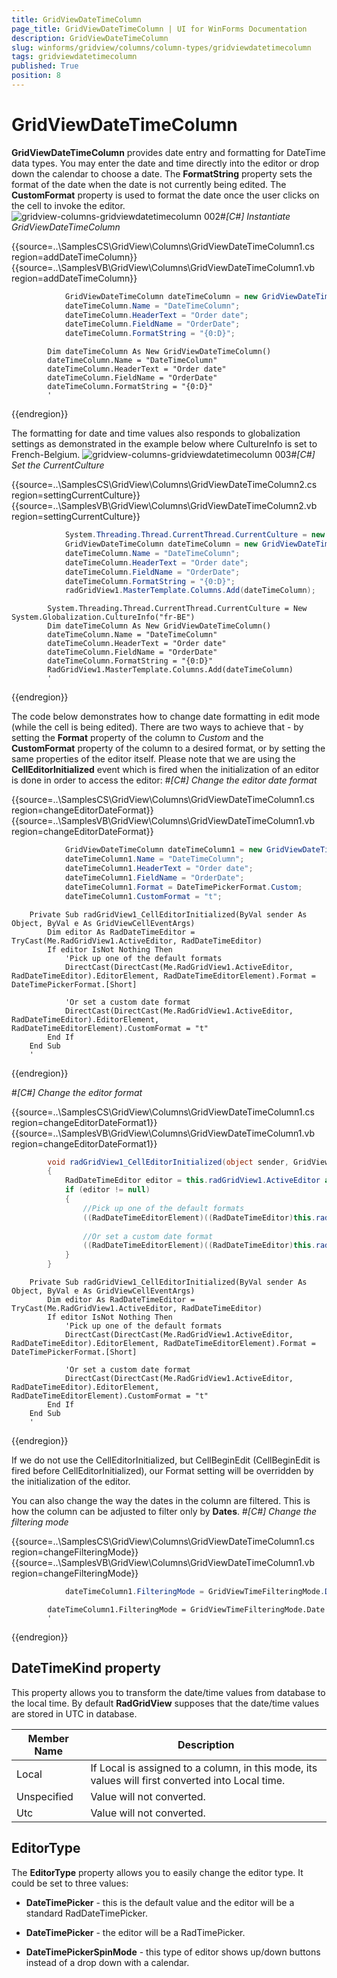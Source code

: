 ```yaml
---
title: GridViewDateTimeColumn
page_title: GridViewDateTimeColumn | UI for WinForms Documentation
description: GridViewDateTimeColumn
slug: winforms/gridview/columns/column-types/gridviewdatetimecolumn
tags: gridviewdatetimecolumn
published: True
position: 8
---
```


# GridViewDateTimeColumn



__GridViewDateTimeColumn__ provides date entry and formatting for
        DateTime data types. You may enter the date and time directly into the editor or drop down
        the calendar to choose a date. The __FormatString__ property sets the
        format of the date when the date is not currently being edited.
        The __CustomFormat__ property is used to format the date once the user
        clicks on the cell to invoke the editor.
      ![gridview-columns-gridviewdatetimecolumn 002](images/gridview-columns-gridviewdatetimecolumn002.png)#_[C#] Instantiate GridViewDateTimeColumn_

	



{{source=..\SamplesCS\GridView\Columns\GridViewDateTimeColumn1.cs region=addDateTimeColumn}} 
{{source=..\SamplesVB\GridView\Columns\GridViewDateTimeColumn1.vb region=addDateTimeColumn}} 

````C#
            GridViewDateTimeColumn dateTimeColumn = new GridViewDateTimeColumn();
            dateTimeColumn.Name = "DateTimeColumn";
            dateTimeColumn.HeaderText = "Order date";
            dateTimeColumn.FieldName = "OrderDate";
            dateTimeColumn.FormatString = "{0:D}";
````
````VB.NET
        Dim dateTimeColumn As New GridViewDateTimeColumn()
        dateTimeColumn.Name = "DateTimeColumn"
        dateTimeColumn.HeaderText = "Order date"
        dateTimeColumn.FieldName = "OrderDate"
        dateTimeColumn.FormatString = "{0:D}"
        '
````

{{endregion}} 




The formatting for date and time values also responds to globalization settings as
        demonstrated in the example below where CultureInfo is set to French-Belgium.
      ![gridview-columns-gridviewdatetimecolumn 003](images/gridview-columns-gridviewdatetimecolumn003.png)#_[C#] Set the CurrentCulture_

	



{{source=..\SamplesCS\GridView\Columns\GridViewDateTimeColumn2.cs region=settingCurrentCulture}} 
{{source=..\SamplesVB\GridView\Columns\GridViewDateTimeColumn2.vb region=settingCurrentCulture}} 

````C#
            System.Threading.Thread.CurrentThread.CurrentCulture = new System.Globalization.CultureInfo("fr-BE");
            GridViewDateTimeColumn dateTimeColumn = new GridViewDateTimeColumn();
            dateTimeColumn.Name = "DateTimeColumn";
            dateTimeColumn.HeaderText = "Order date";
            dateTimeColumn.FieldName = "OrderDate";
            dateTimeColumn.FormatString = "{0:D}";
            radGridView1.MasterTemplate.Columns.Add(dateTimeColumn);
````
````VB.NET
        System.Threading.Thread.CurrentThread.CurrentCulture = New System.Globalization.CultureInfo("fr-BE")
        Dim dateTimeColumn As New GridViewDateTimeColumn()
        dateTimeColumn.Name = "DateTimeColumn"
        dateTimeColumn.HeaderText = "Order date"
        dateTimeColumn.FieldName = "OrderDate"
        dateTimeColumn.FormatString = "{0:D}"
        RadGridView1.MasterTemplate.Columns.Add(dateTimeColumn)
        '
````

{{endregion}} 




The code below demonstrates how to change date formatting in edit mode (while the cell is
        being edited). There are two ways to achieve that - by setting the __Format__ property of the column to *Custom*
        and the __CustomFormat__ property of the column to a desired format, or by setting the same properties of the editor itself.
        Please note that we are using the
        __CellEditorInitialized__ event which is fired when the initialization
        of an editor is done in order to access the editor:
      #_[C#] Change the editor date format_

	



{{source=..\SamplesCS\GridView\Columns\GridViewDateTimeColumn1.cs region=changeEditorDateFormat}} 
{{source=..\SamplesVB\GridView\Columns\GridViewDateTimeColumn1.vb region=changeEditorDateFormat}} 

````C#
            GridViewDateTimeColumn dateTimeColumn1 = new GridViewDateTimeColumn();
            dateTimeColumn1.Name = "DateTimeColumn";
            dateTimeColumn1.HeaderText = "Order date";
            dateTimeColumn1.FieldName = "OrderDate";
            dateTimeColumn1.Format = DateTimePickerFormat.Custom;
            dateTimeColumn1.CustomFormat = "t";
````
````VB.NET
    Private Sub radGridView1_CellEditorInitialized(ByVal sender As Object, ByVal e As GridViewCellEventArgs)
        Dim editor As RadDateTimeEditor = TryCast(Me.RadGridView1.ActiveEditor, RadDateTimeEditor)
        If editor IsNot Nothing Then
            'Pick up one of the default formats
            DirectCast(DirectCast(Me.RadGridView1.ActiveEditor, RadDateTimeEditor).EditorElement, RadDateTimeEditorElement).Format = DateTimePickerFormat.[Short]

            'Or set a custom date format
            DirectCast(DirectCast(Me.RadGridView1.ActiveEditor, RadDateTimeEditor).EditorElement, RadDateTimeEditorElement).CustomFormat = "t"
        End If
    End Sub
    '
````

{{endregion}} 


#_[C#] Change the editor format_

	



{{source=..\SamplesCS\GridView\Columns\GridViewDateTimeColumn1.cs region=changeEditorDateFormat1}} 
{{source=..\SamplesVB\GridView\Columns\GridViewDateTimeColumn1.vb region=changeEditorDateFormat1}} 

````C#
        void radGridView1_CellEditorInitialized(object sender, GridViewCellEventArgs e)
        {
            RadDateTimeEditor editor = this.radGridView1.ActiveEditor as RadDateTimeEditor;
            if (editor != null)
            {   
                //Pick up one of the default formats
                ((RadDateTimeEditorElement)((RadDateTimeEditor)this.radGridView1.ActiveEditor).EditorElement).Format = DateTimePickerFormat.Short;
                
                //Or set a custom date format
                ((RadDateTimeEditorElement)((RadDateTimeEditor)this.radGridView1.ActiveEditor).EditorElement).CustomFormat = "t";
            }
        }
````
````VB.NET
    Private Sub radGridView1_CellEditorInitialized(ByVal sender As Object, ByVal e As GridViewCellEventArgs)
        Dim editor As RadDateTimeEditor = TryCast(Me.RadGridView1.ActiveEditor, RadDateTimeEditor)
        If editor IsNot Nothing Then
            'Pick up one of the default formats
            DirectCast(DirectCast(Me.RadGridView1.ActiveEditor, RadDateTimeEditor).EditorElement, RadDateTimeEditorElement).Format = DateTimePickerFormat.[Short]

            'Or set a custom date format
            DirectCast(DirectCast(Me.RadGridView1.ActiveEditor, RadDateTimeEditor).EditorElement, RadDateTimeEditorElement).CustomFormat = "t"
        End If
    End Sub
    '
````

{{endregion}} 




If we do not use the CellEditorInitialized, but CellBeginEdit (CellBeginEdit is fired before CellEditorInitialized), our Format setting will be overridden by the initialization of the editor. 

You can also change the way the dates in the column are filtered. This is how the column can be adjusted to filter only by __Dates__.
      #_[C#] Change the filtering mode_

	



{{source=..\SamplesCS\GridView\Columns\GridViewDateTimeColumn1.cs region=changeFilteringMode}} 
{{source=..\SamplesVB\GridView\Columns\GridViewDateTimeColumn1.vb region=changeFilteringMode}} 

````C#
            dateTimeColumn1.FilteringMode = GridViewTimeFilteringMode.Date;
````
````VB.NET
        dateTimeColumn1.FilteringMode = GridViewTimeFilteringMode.Date
        '
````

{{endregion}} 




## DateTimeKind property

This property allows you to transform the date/time values from database to the local time. By default __RadGridView__ supposes that
          the date/time values are stored in UTC in database.
        


| Member Name | Description |
| ------ | ------ |
|Local|If Local is assigned to a column, in this mode, its values will first converted into Local time.|
|Unspecified|Value will not converted.|
|Utc|Value will not converted.|

## EditorType

The __EditorType__ property allows you to easily change the editor type. It could be set to three values:       
        

* __DateTimePicker__ - this is the default value and the editor will be a standard RadDateTimePicker.

* __DateTimePicker__ - the editor will be a RadTimePicker.
            

* __DateTimePickerSpinMode__ - this type of editor shows up/down buttons instead of a drop down with a calendar.
            
